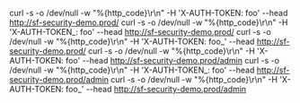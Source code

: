curl -s -o /dev/null -w "%{http_code}\r\n" -H 'X-AUTH-TOKEN: foo' --head http://sf-security-demo.prod/
curl -s -o /dev/null -w "%{http_code}\r\n" -H 'X-AUTH-TOKEN_: foo' --head http://sf-security-demo.prod/
curl -s -o /dev/null -w "%{http_code}\r\n" -H 'X-AUTH-TOKEN: foo_' --head http://sf-security-demo.prod/
curl -s -o /dev/null -w "%{http_code}\r\n" -H 'X-AUTH-TOKEN: foo' --head http://sf-security-demo.prod/admin
curl -s -o /dev/null -w "%{http_code}\r\n" -H 'X-AUTH-TOKEN_: foo' --head http://sf-security-demo.prod/admin
curl -s -o /dev/null -w "%{http_code}\r\n" -H 'X-AUTH-TOKEN: foo_' --head http://sf-security-demo.prod/admin